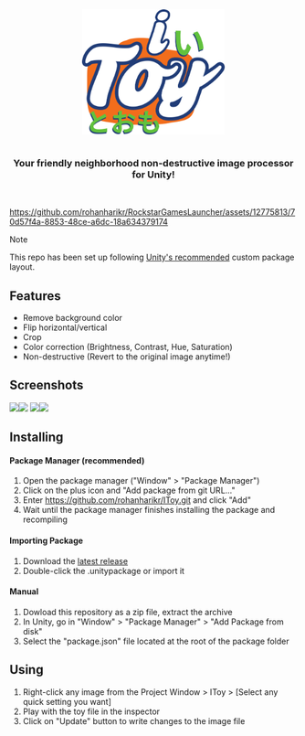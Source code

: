 <div align="center">
<img src="./README/logo.png" alt="IToy" align="center" width="250px" />
</div>
<br/>
<h3 align="center">Your friendly neighborhood non-destructive image processor for Unity!</h3>
<br/>

https://github.com/rohanharikr/RockstarGamesLauncher/assets/12775813/70d57f4a-8853-48ce-a6dc-18a634379174

> [!Note]
> This repo has been set up following [Unity's recommended](https://docs.unity3d.com/Manual/cus-layout.html) custom package layout.

## Features 

- Remove background color
- Flip horizontal/vertical
- Crop
- Color correction (Brightness, Contrast, Hue, Saturation)
- Non-destructive (Revert to the original image anytime!)

## Screenshots
<img src="./README/HomeView.png" width="50%"/><img src="./README/Search.png" width="50%"/>
<img src="./README/PlayView.png" width="50%"/><img src="./README/DetailModal.png" width="50%"/>

## Installing

#### Package Manager (recommended)

1. Open the package manager ("Window" > "Package Manager")
1. Click on the plus icon and "Add package from git URL..."
1. Enter https://github.com/rohanharikr/IToy.git and click "Add"
1. Wait until the package manager finishes installing the package and recompiling

#### Importing Package

1. Download the [latest release](https://github.com/rohanharikr/IToy/releases)
1. Double-click the .unitypackage or import it
   
#### Manual 

1. Dowload this repository as a zip file, extract the archive
1. In Unity, go in "Window" > "Package Manager" > "Add Package from disk"
1. Select the "package.json" file located at the root of the package folder

## Using

1. Right-click any image from the Project Window > IToy > [Select any quick setting you want]
2. Play with the toy file in the inspector
3. Click on "Update" button to write changes to the image file



